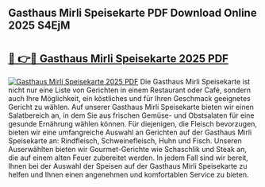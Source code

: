 ## Gasthaus Mirli Speisekarte PDF Download Online 2025 S4EjM

# <h2><a href="http://gc63g0u.nevu.top/?p=Gasthaus+Mirli+Speisekarte">🔗 👉🔴 Gasthaus Mirli Speisekarte 2025 PDF</a></h2>

[![Gasthaus Mirli Speisekarte 2025 PDF](https://i.imgur.com/dBaPXMq.png)](http://gc63g0u.nevu.top/?p=Gasthaus+Mirli+Speisekarte)
Die Gasthaus Mirli Speisekarte ist nicht nur eine Liste von Gerichten in einem Restaurant oder Café, sondern auch Ihre Möglichkeit, ein köstliches und für Ihren Geschmack geeignetes Gericht zu wählen. Auf unserer Gasthaus Mirli Speisekarte bieten wir einen Salatbereich an, in dem Sie aus frischen Gemüse- und Obstsalaten für eine gesunde Ernährung wählen können. Für diejenigen, die Fleisch bevorzugen, bieten wir eine umfangreiche Auswahl an Gerichten auf der Gasthaus Mirli Speisekarte an: Rindfleisch, Schweinefleisch, Huhn und Fisch. Unseren Auserwählten bieten wir Gourmet-Gerichte wie Schaschlik und Steak an, die auf einem alten Feuer zubereitet werden. In jedem Fall sind wir bereit, Ihnen bei der Auswahl der Speisen auf der Gasthaus Mirli Speisekarte zu helfen und Ihnen einen angenehmen und komfortablen Service zu bieten.
